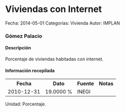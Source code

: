 Viviendas con Internet
=====

Fecha: 2014-05-01
Categorías: Vivienda
Autor: IMPLAN

### Gómez Palacio

#### Descripción

Porcentaje de viviendas habitadas con internet.

#### Información recopilada

<table class="table table-hover table-bordered">
  <tr><th>Fecha</th><th>Dato</th><th>Fuente</th><th>Notas</th></tr>
  <tr><td>2010-12-31</td><td>19.0000 %</td><td>INEGI</td><td></td></tr>
</table>

Unidad: Porcentaje.
